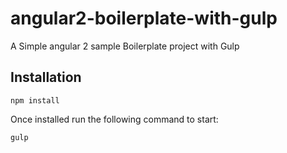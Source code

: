 # angular2-boilerplate-with-gulp
A Simple angular 2 sample Boilerplate project with Gulp

## Installation
```
npm install
```
Once installed run the following command to start:
```
gulp
```

